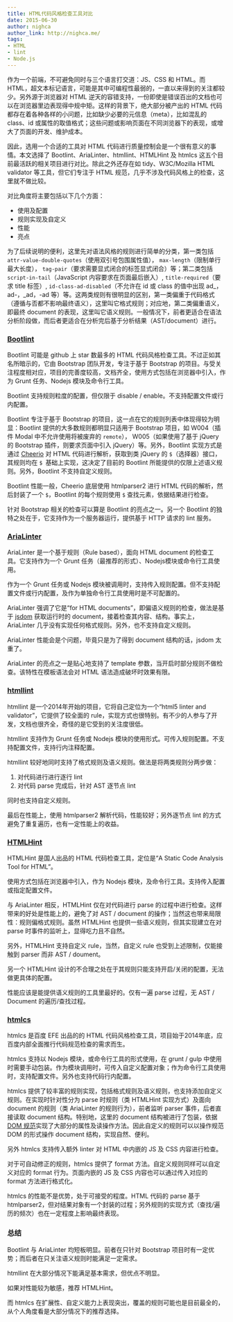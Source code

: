 ```yaml
---
title: HTML代码风格检查工具对比
date: 2015-06-30
author: nighca
author_link: http://nighca.me/
tags:
- HTML 
- lint
- Node.js
---
```


作为一个前端，不可避免同时与三个语言打交道：JS、CSS 和 HTML。而HTML，超文本标记语言，可能是其中可编程性最弱的，一直以来得到的关注都较少。另外源于浏览器对 HTML 逆天的容错支持，一份即使是错误百出的文档也可以在浏览器里边表现得中规中矩。这样的背景下，绝大部分被产出的 HTML 代码都存在着各种各样的小问题，比如缺少必要的元信息（meta），比如混乱的 class、id 或属性的取值格式；这些问题或影响页面在不同浏览器下的表现，或增大了页面的开发、维护成本。

因此，选用一个合适的工具对 HTML 代码进行质量控制会是一个很有意义的事情。本文选择了 Bootlint、AriaLinter、htmllint、HTMLHint 及 htmlcs 这五个目前最活跃的相关项目进行对比。除此之外还存在如 tidy、W3C/Mozilla HTML validator 等工具，但它们专注于 HTML 规范，几乎不涉及代码风格上的检查，这里就不做比较。

对比角度将主要包括以下几个方面：

* 使用及配置
* 规则实现及自定义
* 性能
* 亮点

为了后续说明的便利，这里先对语法风格的规则进行简单的分类，第一类包括 `attr-value-double-quotes`（使用双引号包围属性值）， `max-length`（限制单行最大长度）， `tag-pair`（要求需要显式闭合的标签显式闭合）等；第二类包括 `script-in-tail`（JavaScript 内容要求在页面最后嵌入）, `title-required`（要求 title 标签）, `id-class-ad-disabled`（不允许在 id 或 class 的值中出现 ad_，ad-，_ad，-ad 等）等。这两类规则有很明显的区别，第一类偏重于代码格式（遵循与否都不影响最终语义），这里叫它格式规则；对应地，第二类偏重语义，即最终 document 的表现，这里叫它语义规则。一般情况下，前者更适合在语法分析阶段做，而后者更适合在分析完后基于分析结果（AST/document）进行。

### [Bootlint](https://github.com/twbs/bootlint)

Bootlint 可能是 github 上 star 数最多的 HTML 代码风格检查工具。不过正如其名所暗示的，它由 Bootstrap 团队开发，专注于基于 Bootstrap 的项目。与受关注程度相对应，项目的完善度较高，文档齐全，使用方式包括在浏览器中引入，作为 Grunt 任务、Nodejs 模块及命令行工具。

Bootlint 支持规则粒度的配置，但仅限于 disable / enable。不支持配置文件或行内配置。

Bootlint 专注于基于 Bootstrap 的项目，这一点在它的规则列表中体现得较为明显：Bootlint 提供的大多数规则都明显只适用于 Bootstrap 项目，如 W004（插件 Modal 中不允许使用将被废弃的 `remote`）， W005（如果使用了基于 jQuery 的 Bootstrap 插件，则要求页面中引入 jQuery）等。另外，Bootlint 实现方式是通过 [Cheerio](https://github.com/cheeriojs/cheerio) 对 HTML 代码进行解析，获取到类 jQuery 的 `$`（选择器）接口，其规则均在 `$ `基础上实现，这决定了目前的 Bootlint 所能提供的仅限上述语义规则。另外，Bootlint 不支持自定义规则。

Bootlint 性能一般，Cheerio 底层使用 htmlparser2 进行 HTML 代码的解析，然后封装了一个 `$`，Bootlint 的每个规则使用 `$` 查找元素，依据结果进行检查。

针对 Bootstrap 相关的检查可以算是 Bootlint 的亮点之一。另一个 Bootlint 的独特之处在于，它支持作为一个服务器运行，提供基于 HTTP 请求的 lint 服务。

### [AriaLinter](https://github.com/globant-ui/arialinter)

AriaLinter 是一个基于规则（Rule based），面向 HTML document 的检查工具。它支持作为一个 Grunt 任务（最推荐的形式）、Nodejs模块或命令行工具使用。

作为一个 Grunt 任务或 Nodejs 模块被调用时，支持传入规则配置。但不支持配置文件或行内配置，及作为单独命令行工具使用时是不可配置的。

AriaLinter 强调了它是“for HTML documents”，即偏语义规则的检查，做法是基于 [jsdom](https://github.com/tmpvar/jsdom) 获取运行时的 document，接着检查其内容、结构。事实上，AriaLinter 几乎没有实现任何格式规则。另外，也不支持自定义规则。

AriaLinter 性能会是个问题，毕竟只是为了得到 document 结构的话，jsdom 太重了。

AriaLinter 的亮点之一是贴心地支持了 template 参数，当开启时部分规则不做检查。该特性在模板语法会对 HTML 语法造成破坏时效果有限。

### [htmllint](https://github.com/htmllint/htmllint)

htmllint 是一个2014年开始的项目，它将自己定位为一个“html5 linter and validator”，它提供了较全面的 rule，实现方式也很特别。有不少的人参与了开发，文档也很齐全，奇怪的是它受到的关注度很低。

htmllint 支持作为 Grunt 任务或 Nodejs 模块的使用形式。可传入规则配置。不支持配置文件，支持行内注释配置。

htmllint 较好地同时支持了格式规则及语义规则。做法是将两类规则分两步做：

1. 对代码进行进行逐行 lint
2. 对代码 parse 完成后，针对 AST 逐节点 lint

同时也支持自定义规则。

最后在性能上，使用 htmlparser2 解析代码，性能较好；另外逐节点 lint 的方式避免了重复遍历，也有一定性能上的收益。

### [HTMLHint](https://github.com/yaniswang/HTMLHint)

HTMLHint 是国人出品的 HTML 代码检查工具，定位是“A Static Code Analysis Tool for HTML”。

使用方式包括在浏览器中引入，作为 Nodejs 模块，及命令行工具。支持传入配置或指定配置文件。

与 AriaLinter 相反，HTMLHint 仅在对代码进行 parse 的过程中进行检查。这样带来的好处是性能上的，避免了对 AST / document 的操作；当然这也带来局限性：规则偏格式规则。虽然 HTMLHint 也提供一些语义规则，但其实现建立在对 parse 时事件的监听上，显得吃力且不自然。

另外，HTMLHint 支持自定义 rule，当然，自定义 rule 也受到上述限制，仅能接触到 parser 而非 AST / doument。

另一个 HTMLHint 设计的不合理之处在于其规则只能支持开启/关闭的配置，无法做更具体的配置。

性能应该是能提供语义规则的工具里最好的。仅有一遍 parse 过程，无 AST / Document 的遍历/查找过程。

### [htmlcs](https://github.com/ecomfe/htmlcs)

htmlcs 是百度 EFE 出品的的 HTML 代码风格检查工具，项目始于2014年底，应百度内部全面推行代码规范检查的需求而生。

htmlcs 支持以 Nodejs 模块，或命令行工具的形式使用，在 grunt / gulp 中使用时需要手动包装。作为模块调用时，可传入自定义配置对象；作为命令行工具使用时，支持配置文件。另外也支持代码行内配置。

htmlcs 提供了较丰富的规则实现，包括格式规则及语义规则，也支持添加自定义规则。在实现时针对性分为 parse 时规则（类 HTMLHint 实现方式）及面向 document 的规则（类 AriaLinter 的规则行为），前者监听 parser 事件，后者直接读取 document 结构。特别地，这里的 document 结构被进行了包装，依据 [DOM 规范](http://www.w3.org/TR/dom/)实现了大部分的属性及读操作方法。因此自定义的规则可以以操作规范 DOM 的形式操作 document 结构，实现自然、便利。

另外 htmlcs 支持传入额外 linter 对 HTML 中内嵌的 JS 及 CSS 内容进行检查。

对于可自动修正的规则，htmlcs 提供了 format 方法。自定义规则同样可以自定义对应的 format 行为。页面内嵌的 JS 及 CSS 内容也可以通过传入对应的 format 方法进行格式化。

htmlcs 的性能不是优势，处于可接受的程度。HTML 代码的 parse 基于 htmlparser2，但对结果对象有一个封装的过程；另外规则的实现方式（查找/遍历的频次）也在一定程度上影响最终表现。

### 总结

Bootlint 与 AriaLinter 均短板明显。前者在只针对 Bootstrap 项目时有一定优势；而后者在只关注语义规则时能满足一定需求。

htmllint 在大部分情况下能满足基本需求，但优点不明显。

如果对性能较为敏感，推荐 HTMLHint。

而 htmlcs 在扩展性、自定义能力上表现突出，覆盖的规则可能也是目前最全的，从个人角度看是大部分情况下的推荐选择。
